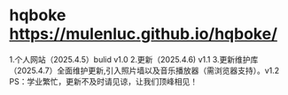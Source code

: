 # hqboke https://mulenluc.github.io/hqboke/
1.个人网站（2025.4.5）bulid v1.0 
2.更新（2025.4.6) v1.1
3.更新维护库（2025.4.7）全面维护更新,引入照片墙以及音乐播放器（需浏览器支持）。v1.2
PS：学业繁忙，更新不及时请见谅，让我们顶峰相见！
